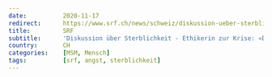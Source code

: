 ```yaml
---
date:          2020-11-17
redirect:      https://www.srf.ch/news/schweiz/diskussion-ueber-sterblichkeit-ethikerin-zur-krise-debatte-zwischen-jung-und-alt-zwingend
title:         SRF
subtitle:      'Diskussion über Sterblichkeit - Ethikerin zur Krise: «Debatte zwischen Jung und Alt zwingend»'
country:       CH
categories:    [MSM, Mensch]
tags:          [srf, angst, sterblichkeit]
---
```

